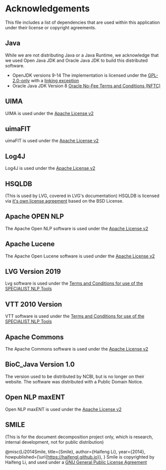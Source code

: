 # Acknowledgements 

This file includes a list of dependencies that are used within this application under their license or copyright agreements.

## Java ##
While we are not distributing Java or a Java Runtime, we acknowledge that we used Open Java JDK and Oracle Java JDK to build this distributed software.

- OpenJDK versions 9-14
   The implementation is licensed under the [GPL-2.0-only](https://en.wikipedia.org/wiki/GNU_General_Public_License) with a [linking exception](https://en.wikipedia.org/wiki/GPL_linking_exception)
- Oracle Java JDK Version 8 
    [Oracle No-Fee Terms and Conditions (NFTC)](https://www.oracle.com/downloads/licenses/no-fee-license.html)
    

## UIMA ##
 UIMA is used under the [Apache License v2](https://uima.apache.org/license.html)

## uimaFIT ##
  uimaFIT is used under the [Apache License v2](https://uima.apache.org/license.html)

## Log4J ##
 Log4J is used under the  [Apache License v2](https://uima.apache.org/license.html)

## HSQLDB ##
(This is used by LVG, covered in LVG's documentation)
  HSQLDB is licensed via [it's own license agreement](http://hsqldb.org/web/hsqlLicense.html) based on the BSD License.

## Apache OPEN NLP ##
 The Apache Open NLP software is used under the  [Apache License v2](https://uima.apache.org/license.html)

## Apache Lucene ##
The Apache Open Lucene software is used under the  [Apache License v2](https://uima.apache.org/license.html)

## LVG Version 2019 ##
  Lvg software is used under the [Terms and Conditions for use of the SPECIALIST NLP Tools](https://lhncbc.nlm.nih.gov/LSG/Projects/lvg/current/web/termsAndConditions.html)  

## VTT 2010 Version ##
  VTT software is used under the [Terms and Conditions for use of the SPECIALIST NLP Tools](https://lhncbc.nlm.nih.gov/LSG/Projects/lvg/current/web/termsAndConditions.html)  


## Apache Commons ##
 The Apache Commons software is used under the  [Apache License v2](https://uima.apache.org/license.html)


## BioC_Java Version 1.0 ##
  The version used to be distributed by NCBI, but is no longer on their website.  The software was distributed with a Public Domain Notice. 

## Open NLP maxENT ##
   Open NLP maxENT is used under the [Apache License v2](https://uima.apache.org/license.html)

## SMILE ##
 (This is for the document decomposition project only, which is research, internal development, not for public distribution)

@misc{Li2014Smile,
      title={Smile},
      author={Haifeng Li},
      year={2014},
      howpublished={\url{https://haifengl.github.io}},
    }
Smile is copyrighted by Haifeng Li, and used under a [GNU General Public License Agreement](https://github.com/haifengl/smile/blob/master/LICENSE) 
 



 
